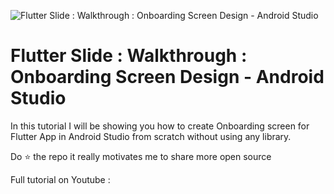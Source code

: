 ![Flutter Slide : Walkthrough : Onboarding Screen Design - Android Studio](https://user-images.githubusercontent.com/55942632/74316223-1c68f200-4d9f-11ea-8e2e-f77fca393c58.png)

# Flutter Slide : Walkthrough : Onboarding Screen Design - Android Studio

In this tutorial I will be showing you how to create Onboarding screen for Flutter App in Android Studio from scratch without using any library.

Do ⭐ the repo it really motivates me to share more open source

Full tutorial on Youtube : 
